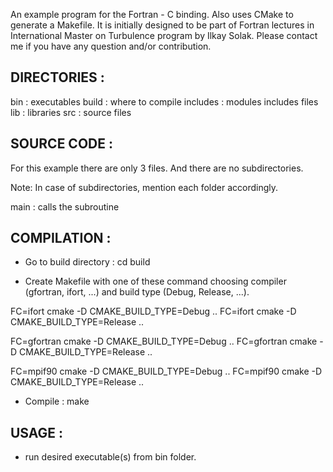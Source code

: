 An example program for the Fortran - C binding. Also uses CMake to generate a Makefile. 
It is initially designed to be part of Fortran lectures in International Master on Turbulence program by Ilkay Solak. 
Please contact me if you have any question and/or contribution.

## DIRECTORIES :

bin : executables
build : where to compile
includes : modules includes files
lib : libraries
src : source files


## SOURCE CODE :

For this example there are only 3 files. And there are no subdirectories. 

Note: In case of subdirectories, mention each folder accordingly.

main   : calls the subroutine


## COMPILATION :

- Go to build directory :
cd build

- Create Makefile with one of these command choosing compiler (gfortran, ifort, ...)
and build type (Debug, Release, ...). 

FC=ifort cmake -D CMAKE_BUILD_TYPE=Debug  ..
FC=ifort cmake -D CMAKE_BUILD_TYPE=Release  ..

FC=gfortran cmake -D CMAKE_BUILD_TYPE=Debug  ..
FC=gfortran cmake -D CMAKE_BUILD_TYPE=Release  ..

FC=mpif90 cmake -D CMAKE_BUILD_TYPE=Debug  ..
FC=mpif90 cmake -D CMAKE_BUILD_TYPE=Release  ..

- Compile :
make


## USAGE :

- run desired executable(s) from bin folder.

